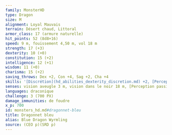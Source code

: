 ```yaml
---
family: MonsterHD
type: Dragon
size: M
alignment: Loyal Mauvais
terrain: Désert chaud, Littoral
armor_class: 17 (armure naturelle)
hit_points: 52 (8d8+16)
speed: 9 m, fouissement 4,50 m, vol 18 m
strength: 17 (+3)
dexterity: 10 (+0)
constitution: 15 (+2)
intelligence: 12 (+1)
wisdom: 11 (+0)
charisma: 15 (+2)
saving_throws: Dex +2, Con +4, Sag +2, Cha +4
skills: '[Discrétion](hd_abilities_dexterity_discretion.md) +2, [Perception](hd_abilities_wisdom_perception.md) +4'
senses: vision aveugle 3 m, vision dans le noir 18 m, [Perception passive](hd_abilities_dexterity_perception_passive.md) 14
languages: draconique
challenge: 3 (700 PX)
damage_immunities: de foudre
x_p: 700
id: monsters_hd.md#dragonnet-bleu
title: Dragonnet bleu
alias: Blue Dragon Wyrmling
source: (CEO p)(SRD p)
---
```


